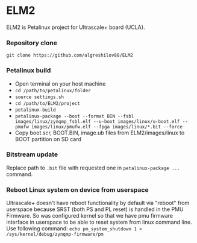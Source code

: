 # ELM2
ELM2 is Petalinux project for Ultrascale+ board (UCLA).

### Repository clone
`git clone https://github.com/algreshilov88/ELM2`

### Petalinux build
* Open terminal on your host machine
* `cd /path/to/petalinux/folder`
* `source settings.sh`
* `cd /path/to/ELM2/project`
* `petalinux-build`
* `petalinux-package --boot --format BIN --fsbl images/linux/zynqmp_fsbl.elf --u-boot images/linux/u-boot.elf --pmufw images/linux/pmufw.elf --fpga images/linux/*.bit --force`
* Copy boot.scr, BOOT.BIN, image.ub files from ELM2/images/linux to BOOT partition on SD card

### Bitstream update
Replace path to `.bit` file with requested one in `petalinux-package ...` command.

### Reboot Linux system on device from userspace
Ultrascale+ doesn't have reboot functionality by default via "reboot" from userspace because SRST (both PS and PL reset) is handled in the PMU Firmware. 
So was configured kernel so that we have pmu firmware interface in userspace to be able to reset system from linux command line. Use following command: 
`echo pm_system_shutdown 1 > /sys/kernel/debug/zynqmp-firmware/pm`
